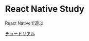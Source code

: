React Native Study
====

React Nativeで遊ぶ

[チュートリアル](https://facebook.github.io/react-native/docs/tutorial.html#content)
